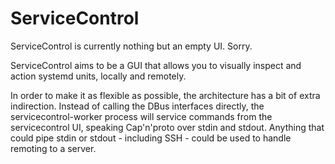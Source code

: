 # ServiceControl

ServiceControl is currently nothing but an empty UI. Sorry.

ServiceControl aims to be a GUI that allows you to visually inspect and action systemd units, locally and remotely.

In order to make it as flexible as possible, the architecture has a bit of extra indirection. Instead of calling the DBus interfaces directly, the servicecontrol-worker process will service commands from the servicecontrol UI, speaking Cap'n'proto over stdin and stdout. Anything that could pipe stdin or stdout - including SSH - could be used to handle remoting to a server.
